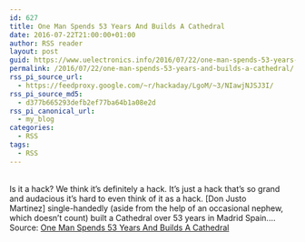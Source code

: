 ```yaml
---
id: 627
title: One Man Spends 53 Years And Builds A Cathedral
date: 2016-07-22T21:00:00+01:00
author: RSS reader
layout: post
guid: https://www.uelectronics.info/2016/07/22/one-man-spends-53-years-and-builds-a-cathedral/
permalink: /2016/07/22/one-man-spends-53-years-and-builds-a-cathedral/
rss_pi_source_url:
  - https://feedproxy.google.com/~r/hackaday/LgoM/~3/NIawjNJSJ3I/
rss_pi_source_md5:
  - d377b665293defb2ef77ba64b1a08e2d
rss_pi_canonical_url:
  - my_blog
categories:
  - RSS
tags:
  - RSS
---
```

&#013;  
Is it a hack? We think it’s definitely a hack. It’s just a hack that’s so grand and audacious it’s hard to even think of it as a hack. [Don Justo Martinez] single-handedly (aside from the help of an occasional nephew, which doesn’t count) built a Cathedral over 53 years in Madrid Spain.…&#013;  
Source: <a href="https://feedproxy.google.com/~r/hackaday/LgoM/~3/NIawjNJSJ3I/" target="_blank">One Man Spends 53 Years And Builds A Cathedral</a>